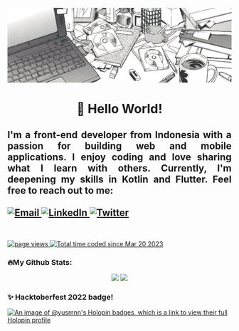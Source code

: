 ![MasterHead](banner_github.jpg)

<h1 align="center" style = "font">👋 Hello World!</h1>

<div align="justify">
  <h2>
    I'm a front-end developer from Indonesia with a passion for building web and mobile applications. I enjoy coding and love sharing what I learn with others. Currently, I'm deepening my skills in Kotlin and Flutter. Feel free to reach out to me:<br/><br/>
    <a href="mailto:yusmnn@gmail.com">
      <img src="https://img.shields.io/badge/Email-D14836?style=for-the-badge&logo=gmail&logoColor=white" alt="Email">
    </a>
    <a href="https://www.linkedin.com/in/yusmnn">
      <img src="https://img.shields.io/badge/LinkedIn-0077B5?style=for-the-badge&logo=linkedin&logoColor=white" alt="LinkedIn">
    </a>
    <a href="https://twitter.com/yusmnn">
      <img src="https://img.shields.io/badge/Twitter-1DA1F2?style=for-the-badge&logo=twitter&logoColor=white" alt="Twitter">
    </a>
  </h2>
</div>
<br/>
</div>
<p align="left">
  <a href="https://github.com/yusmnn/yusmnn">
    <img src="https://komarev.com/ghpvc/?username=yusmnn" alt="page views" />
  </a>
  <a href="https://wakatime.com/@51edc8d3-6076-40a3-80fd-d90af1552f42"><img src="https://wakatime.com/badge/user/51edc8d3-6076-40a3-80fd-d90af1552f42.svg" alt="Total time coded since Mar 20 2023" /></a>
</p>



### 🔥My Github Stats:
<div align="center">
  <img height="165em" src="https://github-readme-stats.vercel.app/api?username=yusmnn&show_icons=true&theme=github_dark&include_all_commits=true&count_private=true"/>
  <img height="165em" src="https://github-readme-stats.vercel.app/api/top-langs/?username=yusmnn&layout=compact&langs_count=7&theme=github_dark"/>
</div>

### ✨ Hacktoberfest 2022 badge!
[![An image of @yusmnn's Holopin badges, which is a link to view their full Holopin profile](https://holopin.me/yusmnn)](https://holopin.io/@yusmnn)
